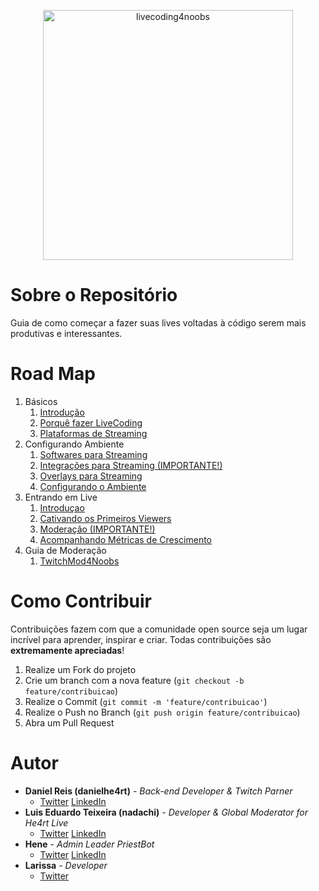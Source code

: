 

<p align="center">
<img src="https://user-images.githubusercontent.com/3299130/184506231-0a9346e4-1c49-4f9f-bf44-97d7023571a3.png" width="400" alt="livecoding4noobs">
</p>

# Sobre o Repositório

Guia de como começar a fazer suas lives voltadas à código serem mais produtivas e interessantes.

# Road Map

1. Básicos 
    1. [Introdução](/contents/basics/1-1-intro.md)
    2. [Porquê fazer LiveCoding](/contents/basics/1-2-why-livecoding.md)
    3. [Plataformas de Streaming](/contents/basics/1-3-streaming-platforms.md)
2. Configurando Ambiente
   1. [Softwares para Streaming](/contents/environment/2-1-softwares.md)
   2. [Integrações para Streaming (IMPORTANTE!)](/contents/environment/2-2-integrations.md)
   3. [Overlays para Streaming](/contents/environment/2-3-overlays.md)
   4. [Configurando o Ambiente](/)
3. Entrando em Live
   1. [Introduçao](/contents/livecoding/3-1-intro.md)
   2. [Cativando os Primeiros Viewers](/)
   3. [Moderação (IMPORTANTE!)](/)
   4. [Acompanhando Métricas de Crescimento](/)
4. Guia de Moderação
   1. [TwitchMod4Noobs](https://github.com/Luisnadachi/Moderacao-para-Twitch/)

# Como Contribuir

Contribuições fazem com que a comunidade open source seja um lugar incrível para aprender, inspirar e criar. Todas
contribuições são **extremamente apreciadas**!

1. Realize um Fork do projeto
2. Crie um branch com a nova feature (`git checkout -b feature/contribuicao`)
3. Realize o Commit (`git commit -m 'feature/contribuicao'`)
4. Realize o Push no Branch (`git push origin feature/contribuicao`)
5. Abra um Pull Request

# Autor

- **Daniel Reis (danielhe4rt)** - _Back-end Developer & Twitch Parner_
   - [Twitter](https://twitter.com/danielhe4rt) [LinkedIn](https://www.linkedin.com/in/danielheart)
- **Luis Eduardo Teixeira (nadachi)** - _Developer & Global Moderator for He4rt Live_
  - [Twitter](https://twitter.com/Luis_Nadachi) [LinkedIn](https://www.linkedin.com/in/luis-eduardo-ribeiro-teixeira-384b9819a/)
- **Hene** - _Admin Leader PriestBot_
  - [Twitter](https://twitter.com/henechen) [LinkedIn](https://www.linkedin.com/in/hene/)
- **Larissa** - _Developer_
  - [Twitter](https://twitter.com/larissaeiou)
